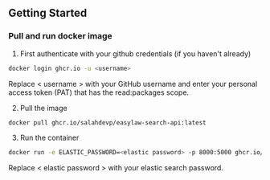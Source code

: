 ## Getting Started

### Pull and run docker image

1.  First authenticate with your github credentials (if you haven't already)

```bash
docker login ghcr.io -u <username>
```

Replace < username > with your GitHub username and enter your personal access token (PAT) that has the read:packages scope.

2.  Pull the image

```bash
docker pull ghcr.io/salahdevp/easylaw-search-api:latest
```

3. Run the container

```bash
docker run -e ELASTIC_PASSWORD=<elastic password> -p 8000:5000 ghcr.io/salahdevp/easylaw-search-api:latest
```

Replace < elastic password > with your elastic search password.
